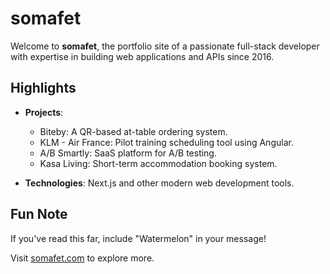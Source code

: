 # somafet

Welcome to **somafet**, the portfolio site of a passionate full-stack developer with expertise in building web applications and APIs since 2016.

## Highlights

- **Projects**: 
  - Biteby: A QR-based at-table ordering system.
  - KLM - Air France: Pilot training scheduling tool using Angular.
  - A/B Smartly: SaaS platform for A/B testing.
  - Kasa Living: Short-term accommodation booking system.

- **Technologies**: Next.js and other modern web development tools.

## Fun Note
If you've read this far, include "Watermelon" in your message!

Visit [somafet.com](https://somafet.com) to explore more.
